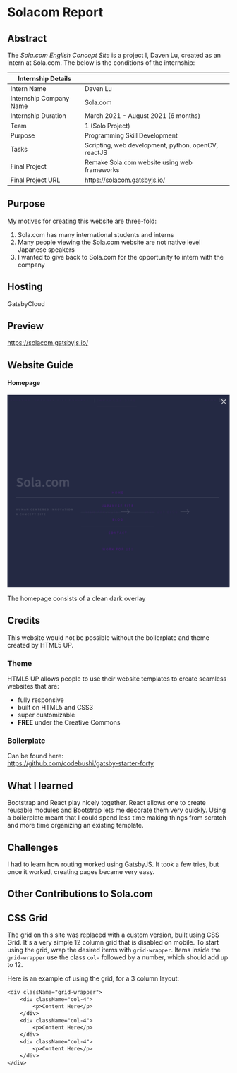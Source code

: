 # Solacom Report 

## Abstract

The *Sola.com English Concept Site* is a project I, Daven Lu, created as an intern at Sola.com. The below is the conditions of the internship:

| Internship Details      |                                                     |
| ----------------------- | --------------------------------------------------- |
| Intern Name             | Daven Lu                                            |
| Internship Company Name | Sola.com                                            |
| Internship Duration     | March 2021 - August 2021 (6 months)                 |
| Team                    | 1 (Solo Project)                                    |
| Purpose                 | Programming Skill Development                       |
| Tasks                   | Scripting, web development, python, openCV, reactJS |
| Final Project           | Remake Sola.com website using web frameworks        |
| Final Project URL       | https://solacom.gatsbyjs.io/                        |

## Purpose

My motives for creating this website are three-fold:

1. Sola.com has many international students and interns
2. Many people viewing the Sola.com website are not native level Japanese speakers
3. I wanted to give back to Sola.com for the opportunity to intern with the company

## Hosting

GatsbyCloud

## Preview

https://solacom.gatsbyjs.io/

## Website Guide

#### Homepage

![Homepage](homepage.gif) 

The homepage consists of a clean dark overlay 



## Credits

This website would not be possible without the boilerplate and theme created by HTML5 UP. 

### Theme
HTML5 UP allows people to use their website templates to create seamless websites that are:

- fully responsive
- built on HTML5 and CSS3
- super customizable
- **FREE** under the Creative Commons

### Boilerplate
Can be found here:  
https://github.com/codebushi/gatsby-starter-forty


## What I learned
Bootstrap and React play nicely together. React allows one to create reusable modules and Bootstrap lets me decorate them very quickly. 
Using a boilerplate meant that I could spend less time making things from scratch and more time organizing an existing template. 


## Challenges
I had to learn how routing worked using GatsbyJS. It took a few tries, but once it worked, creating pages became very easy. 


## Other Contributions to Sola.com




## CSS Grid

The grid on this site was replaced with a custom version, built using CSS Grid. It's a very simple 12 column grid that is disabled on mobile. To start using the grid, wrap the desired items with `grid-wrapper`. Items inside the `grid-wrapper` use the class `col-` followed by a number, which should add up to 12.

Here is an example of using the grid, for a 3 column layout:

```
<div className="grid-wrapper">
    <div className="col-4">
        <p>Content Here</p>
    </div>
    <div className="col-4">
        <p>Content Here</p>
    </div>
    <div className="col-4">
        <p>Content Here</p>
    </div>
</div>
```
